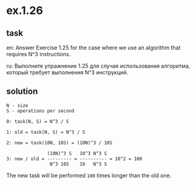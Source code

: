 # ex.1.26

## task

en: Answer Exercise 1.25 for the case where we use an algorithm that
requires N^3 instructions.

ru: Выполните упражнение 1.25 для случая использования алгоритма,
который требует выполнения N^3 инструкций.

## solution

```
N - size
S - operations per second

0: task(N, S) = N^3 / S

1: old = task(N, S) = N^3 / S

2: new = task(10N, 10S) = (10N)^3 / 10S

               (10N)^3 S   10^3 N^3 S
3: new / old = --------- = ---------- = 10^2 = 100
                N^3 10S    10   N^3 S
```

 The new task will be performed `100` times longer than the old one.
